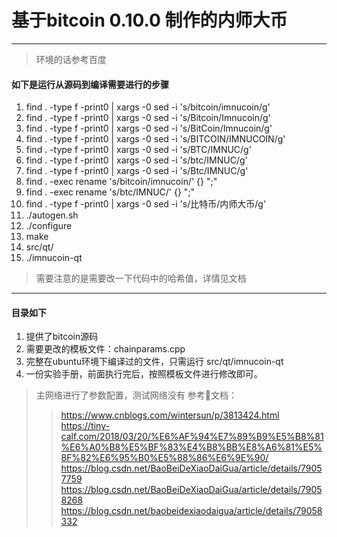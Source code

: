 # 基于bitcoin 0.10.0 制作的内师大币
---
> 环境的话参考百度
#### 如下是运行从源码到编译需要进行的步骤
1.   find . -type f -print0 | xargs -0 sed -i 's/bitcoin/imnucoin/g'
1.  find . -type f -print0 | xargs -0 sed -i 's/Bitcoin/Imnucoin/g'
1.   find . -type f -print0 | xargs -0 sed -i 's/BitCoin/Imnucoin/g'
1.  find . -type f -print0 | xargs -0 sed -i 's/BITCOIN/IMNUCOIN/g'
1.  find . -type f -print0 | xargs -0 sed -i 's/BTC/IMNUC/g'
1.  find . -type f -print0 | xargs -0 sed -i 's/btc/IMNUC/g'
1.  find . -type f -print0 | xargs -0 sed -i 's/Btc/IMNUC/g'
1.  find . -exec rename 's/bitcoin/imnucoin/' {} ";"
1.  find . -exec rename 's/btc/IMNUC/' {} ";"
1.  find . -type f -print0 | xargs -0 sed -i 's/比特币/内师大币/g'
1. ./autogen.sh 
1.  ./configure 
1.  make
1. src/qt/
1. ./imnucoin-qt

> 需要注意的是需要改一下代码中的哈希值，详情见文档

----
#### 目录如下
1. 提供了bitcoin源码
2. 需要更改的模板文件：chainparams.cpp
3. 完整在ubuntu环境下编译过的文件，只需运行 src/qt/imnucoin-qt
4. 一份实验手册，前面执行完后，按照模板文件进行修改即可。

> 主网络进行了参数配置，测试网络没有
> 参考文档：
>> https://www.cnblogs.com/wintersun/p/3813424.html
>> https://tiny-calf.com/2018/03/20/%E6%AF%94%E7%89%B9%E5%B8%81%E6%A0%B8%E5%BF%83%E4%B8%BB%E8%A6%81%E5%8F%82%E6%95%B0%E5%88%86%E6%9E%90/
>> https://blog.csdn.net/BaoBeiDeXiaoDaiGua/article/details/79057759
>> https://blog.csdn.net/BaoBeiDeXiaoDaiGua/article/details/79058268
>> https://blog.csdn.net/baobeidexiaodaigua/article/details/79058332